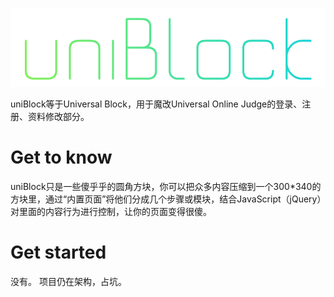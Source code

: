 <p align="center">
<img src="https://raw.githubusercontent.com/wzhqwq/uniBlock/master/icon.png" alt="uniBlock Icon">
</p>

uniBlock等于Universal Block，用于魔改Universal Online Judge的登录、注册、资料修改部分。
# Get to know

uniBlock只是一些傻乎乎的圆角方块，你可以把众多内容压缩到一个300*340的方块里，通过“内置页面”将他们分成几个步骤或模块，结合JavaScript（jQuery）对里面的内容行为进行控制，让你的页面变得很傻。
# Get started

没有。
项目仍在架构，占坑。